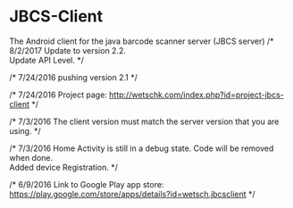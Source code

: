 # JBCS-Client
The Android client for the java barcode scanner server (JBCS server)
/*
8/2/2017 
Update to version 2.2.  
Update API Level.
*/

/*
7/24/2016
pushing version 2.1
*/

/*
7/24/2016
Project page: http://wetschk.com/index.php?id=project-jbcs-client
*/


/*
7/3/2016 
The client version must match the server version that you are using.
*/

/*
7/3/2016 
Home Activity is still in a debug state. 
Code will be removed when done.  
Added device Registration. 
*/

/*
6/9/2016 
Link to Google Play app store: https://play.google.com/store/apps/details?id=wetsch.jbcsclient
*/
